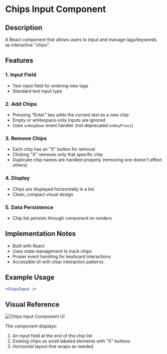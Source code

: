 # Chips Input Component

## Description

A React component that allows users to input and manage tags/keywords as interactive "chips".

## Features

### 1. Input Field

- Text input field for entering new tags
- Standard text input type

### 2. Add Chips

- Pressing "Enter" key adds the current text as a new chip
- Empty or whitespace-only inputs are ignored
- Uses `onKeyDown` event handler (not deprecated `onKeyPress`)

### 3. Remove Chips

- Each chip has an "X" button for removal
- Clicking "X" removes only that specific chip
- Duplicate chip names are handled properly (removing one doesn't affect others)

### 4. Display

- Chips are displayed horizontally in a list
- Clean, compact visual design

### 5. Data Persistence

- Chip list persists through component re-renders

## Implementation Notes

- Built with React
- Uses state management to track chips
- Proper event handling for keyboard interactions
- Accessible UI with clear interaction patterns

## Example Usage

```jsx
<ChipsInput />
```

## Visual Reference

![Chips Input Component UI](image.png)

The component displays:

1. An input field at the end of the chip list
2. Existing chips as small labeled elements with "X" buttons
3. Horizontal layout that wraps as needed
